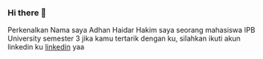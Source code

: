 ### Hi there 👋
Perkenalkan Nama saya Adhan Haidar Hakim 
saya seorang mahasiswa IPB University semester 3 
jika kamu tertarik dengan ku, silahkan ikuti akun linkedin ku [linkedin](https://www.linkedin.com/in/adhan-haidar-53639b240/) yaa
<!--

<p align="left">
<a href="https://github.com/haidarhakim">
  <img height="180em" src="https://github-readme-stats-eight-theta.vercel.app/api?username=haidarhakim&show_icons=true&theme=algolia&include_all_commits=true&count_private=true"/>
  <img height="180em" src="https://github-readme-stats-eight-theta.vercel.app/api/top-langs/?username=haidarhakim&layout=compact&langs_count=8&theme=algolia"/>
</a>
</p>


  <p align="left">
<a href="https://github.com/haidarhakim">
  <img height="180em" src="https://github-readme-stats-eight-theta.vercel.app/api?username=haidarhakim&show_icons=true&theme=algolia&include_all_commits=true&count_private=true"/>
  <img height="180em" src="https://github-readme-stats-eight-theta.vercel.app/api/top-langs/?username=haidarhakim&layout=compact&langs_count=8&theme=algolia"/>
</a>
</p>

- 🔭 I’m currently working on ...
- 🌱 I’m currently learning ...
- 👯 I’m looking to collaborate on ...
- 🤔 I’m looking for help with ...
- 💬 Ask me about ...
- 📫 How to reach me: ...
- 😄 Pronouns: ...
- ⚡ Fun fact: ...
-->

